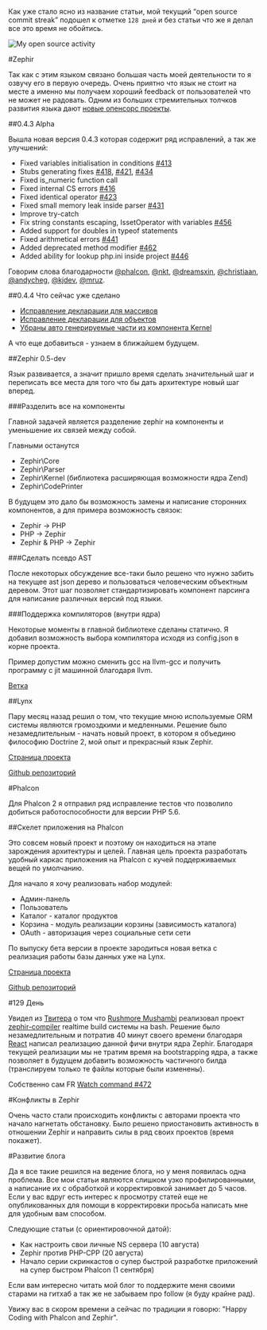 Как уже стало ясно из название статьи, мой текущий “open source commit streak” подошел к отметке `128 дней` и без статьи что же я делал все это время не обойтись.

![My open source activity](http://dmtry.me/img/articles/2014/IJt3eL5acME.jpg)

#Zephir

Так как с этим языком связано большая часть моей деятельности то я озвучу его в первую очередь.
Очень приятно что язык не стоит на месте а именно мы получаем хороший feedback от пользователей что не может не радовать.
Одним из больших стремительных толчков развития языка дают [новые опенсорс проекты](https://github.com/trending?l=zephir).

##0.4.3 Alpha

Вышла новая версия 0.4.3 которая содержит ряд исправлений, а так же улучшений:

-	Fixed variables initialisation in conditions [#413](https://github.com/phalcon/zephir/issues/413)
-	Stubs generating fixes [#418](https://github.com/phalcon/zephir/issues/418), [#421](https://github.com/phalcon/zephir/issues/421), [#434](https://github.com/phalcon/zephir/issues/434)
-	Fixed is_numeric function call
-	Fixed internal CS errors [#416](https://github.com/phalcon/zephir/issues/416)
-	Fixed identical operator [#423](https://github.com/phalcon/zephir/issues/423)
-	Fixed small memory leak inside parser [#431](https://github.com/phalcon/zephir/issues/431)
-	Improve try-catch
-	Fix string constants escaping, IssetOperator with variables [#456](https://github.com/phalcon/zephir/issues/456)
-	Added support for doubles in typeof statements
-	Fixed arithmetical errors [#441](https://github.com/phalcon/zephir/issues/441)
-	Added deprecated method modifier [#462](https://github.com/phalcon/zephir/issues/462)
-	Added ability for lookup php.ini inside project [#446](https://github.com/phalcon/zephir/issues/446)

Говорим слова благодарности [@phalcon](https://github.com/phalcon/), [@nkt](https://github.com/nkt/), [@dreamsxin](https://github.com/dreamsxin/), [@christiaan](https://github.com/christiaan/), [@andycheg](https://github.com/andycheg/), [@kjdev](https://github.com/kjdev/), [@mruz](https://github.com/mruz/).

##0.4.4 Что сейчас уже сделано

- [Исправление декларации для массивов](https://github.com/phalcon/zephir/pull/458)
- [Исправление декларации для объектов](https://github.com/phalcon/zephir/issues/459)
- [Убраны авто генерируемые части из компонента Kernel](https://github.com/phalcon/zephir/pull/469)

А что еще добавиться - узнаем в ближайшем будущем.

##Zephir 0.5-dev

Язык развивается, а значит пришло время сделать значительный шаг и переписать все места для того что бы дать архитектуре новый шаг вперед.

###Разделить все на компоненты

Главной задачей является разделение zephir на компоненты и уменьшение их связей между собой.

Главными останутся

- Zephir\Core
- Zephir\Parser
- Zephir\Kernel (библиотека расширяющая возможности ядра Zend)
- Zephir\CodePrinter

В будущем это дало бы возможность замены и написание сторонних компонентов, а для примера возможность связок:

- Zephir -> PHP
- PHP -> Zephir
- Zephir & PHP -> Zephir

###Сделать псевдо AST

После некоторых обсуждение все-таки было решено что нужно забить на текущее ast json дерево и пользоваться человеческим объектным деревом.
Этот шаг позволяет стандартизировать компонент парсинга для написание различных версий под языки.

###Поддержка компиляторов (внутри ядра)

Некоторые моменты в главной библиотеке сделаны статично.
Я добавил возможность выбора компилятора исходя из config.json в корне проекта.

Пример допустим можно сменить gcc на llvm-gcc и получить программу с jit машинной благодаря llvm.

[Ветка](https://github.com/ovr/zephir/tree/0.5-dev)

##Lynx

Пару месяц назад решил о том, что текущие мною используемые ORM системы являются громоздкими и медленными.
Решение было незамедлительным - начать новый проект, в котором я объединю философию Doctrine 2, мой опыт и прекрасный язык Zephir.

[Страница проекта](http://lynx.github.io/lynx/)

[Github репозиторий](http://github.com/lynx/lynx/)

#Phalcon

Для Phalcon 2 я отправил ряд исправление тестов что позволило добиться работоспособности для версии PHP 5.6.

##Скелет приложения на Phalcon

Это совсем новый проект и поэтому он находиться на этапе зарождения архитектуры и целей.
Главная цель проекта разработать удобный каркас приложения на Phalcon с кучей поддерживаемых вещей по умолчанию.

Для начало я хочу реализовать набор модулей:

- Админ-панель
- Пользователь
- Каталог - каталог продуктов
- Корзина - модуль реализации корзины (зависимость каталога)
- OAuth - авторизация через социальные сети сети

По выпуску бета версии в проекте зародиться новая ветка с реализация работы базы данных уже на Lynx.

[Страница проекта](http://ovr.github.io/phalcon-module-skeleton/)

[Github репозиторий](https://github.com/ovr/phalcon-module-skeleton/)

#129 День

Увидел из [Твитера](https://twitter.com/phalconphp/status/495254816621600768) о том что [Rushmore Mushambi](https://github.com/rushmorem) реализовал проект [zephir-compiler](https://github.com/rushmorem/zephir-compiler) realtime build системы на bash.
Решение было незамедлительным и потратив 40 минут своего времени благодаря [React](https://github.com/reactphp/react) написал реализацию данной фичи внутри ядра Zephir.
Благодаря текущей реализации мы не тратим время на bootstrapping ядра, а также позволяет в будущем добавить возможность частичного билда (транслируем только те файлы которые были изменены).

Собственно сам FR [Watch command #472](https://github.com/phalcon/zephir/pull/472)

#Конфликты в Zephir

Очень часто стали происходить конфликты с авторами проекта что начало нагнетать обстановку.
Было решено приостановить активность в отношении Zephir и направить силы в ряд своих проектов (время покажет).

#Развитие блога

Да я все такие решился на ведение блога, но у меня появилась одна проблема.
Все мои статьи являются слишком узко профилированными, а написание их с обработкой и корректировкой занимает до 5 часов.
Если у вас вдруг есть интерес к просмотру статей еще не опубликованных для помощи в корректировки просьба написать мне для удобным вам способом.

Следующие статьи (c ориентировочной датой):

- Как настроить свои личные NS сервера (10 августа)
- Zephir против PHP-CPP (20 августа)
- Начало серии скринкастов о супер быстрой разработке приложений на супер быстром Phalcon (1 сентября)

Если вам интересно читать мой блог то поддержите меня своими старами на гитхаб а так же не забываем про follow (я буду крайне рад).

Увижу вас в скором времени а сейчас по традиции я говорю: "Happy Coding with Phalcon and Zephir".
